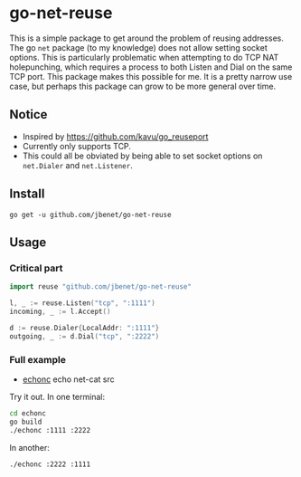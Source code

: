 # go-net-reuse

This is a simple package to get around the problem of reusing addresses.
The go `net` package (to my knowledge) does not allow setting socket options.
This is particularly problematic when attempting to do TCP NAT holepunching,
which requires a process to both Listen and Dial on the same TCP port.
This package makes this possible for me. It is a pretty narrow use case, but
perhaps this package can grow to be more general over time.

## Notice

- Inspired by https://github.com/kavu/go_reuseport
- Currently only supports TCP.
- This could all be obviated by being able to set socket options on
  `net.Dialer` and `net.Listener`.

## Install

```
go get -u github.com/jbenet/go-net-reuse
```

## Usage

### Critical part

```Go
import reuse "github.com/jbenet/go-net-reuse"

l, _ := reuse.Listen("tcp", ":1111")
incoming, _ := l.Accept()

d := reuse.Dialer{LocalAddr: ":1111"}
outgoing, _ := d.Dial("tcp", ":2222")
```

### Full example

- [echonc](echonc/echonc.go) echo net-cat src

Try it out. In one terminal:

```sh
cd echonc
go build
./echonc :1111 :2222
```

In another:

```sh
./echonc :2222 :1111
```
